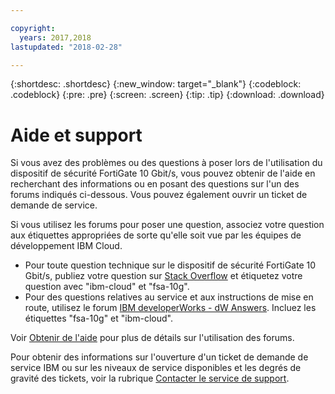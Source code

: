 ```yaml
---

copyright:
  years: 2017,2018
lastupdated: "2018-02-28"

---
```


{:shortdesc: .shortdesc}
{:new_window: target="_blank"}
{:codeblock: .codeblock}
{:pre: .pre}
{:screen: .screen}
{:tip: .tip}
{:download: .download}

# Aide et support

Si vous avez des problèmes ou des questions à poser lors de l'utilisation du dispositif de sécurité FortiGate 10 Gbit/s, vous pouvez obtenir de l'aide en recherchant des informations ou en posant des questions sur l'un des forums indiqués ci-dessous. Vous pouvez également ouvrir un ticket de demande de service.

Si vous utilisez les forums pour poser une question, associez votre question aux étiquettes appropriées de sorte qu'elle soit vue par les équipes de développement IBM Cloud.

* Pour toute question technique sur le dispositif de sécurité FortiGate 10 Gbit/s, publiez votre question sur [Stack Overflow](https://stackoverflow.com/search?q=fsa-10g+ibm-cloud) et étiquetez votre question avec "ibm-cloud" et "fsa-10g".
* Pour des questions relatives au service et aux instructions de mise en route, utilisez le forum [IBM developerWorks - dW Answers](https://developer.ibm.com/answers/topics/fsa-10g.html?smartspace=ibm-cloud). Incluez les étiquettes "fsa-10g" et "ibm-cloud".

Voir [Obtenir de l'aide](https://console.bluemix.net/docs/support/index.html#getting-help) pour plus de détails sur l'utilisation des forums.

Pour obtenir des informations sur l'ouverture d'un ticket de demande de service IBM ou sur les niveaux de service disponibles et les degrés de gravité des tickets, voir la rubrique [Contacter le service de support](https://console.bluemix.net/docs/support/index.html#contacting-support).
